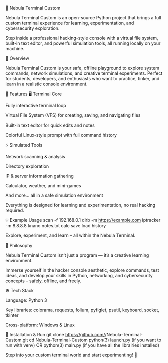 🌌 Nebula Terminal Custom

Nebula Terminal Custom is an open-source Python project that brings a full custom terminal experience for learning, experimentation, and cybersecurity exploration.

Step inside a professional hacking-style console with a virtual file system, built-in text editor, and powerful simulation tools, all running locally on your machine.

🚀 Overview

Nebula Terminal Custom is your safe, offline playground to explore system commands, network simulations, and creative terminal experiments.
Perfect for students, developers, and enthusiasts who want to practice, tinker, and learn in a realistic console environment.

🧩 Features
🖥️ Terminal Core

Fully interactive terminal loop

Virtual File System (VFS) for creating, saving, and navigating files

Built-in text editor for quick edits and notes

Colorful Linux-style prompt with full command history

⚡ Simulated Tools

Network scanning & analysis

Directory exploration

IP & server information gathering

Calculator, weather, and mini-games

And more… all in a safe simulation environment

Everything is designed for learning and experimentation, no real hacking required.

💡 Example Usage
scan -f 192.168.0.1
dirb -m https://example.com
iptracker -m 8.8.8.8
knano notes.txt
calc
save
load
history


Explore, experiment, and learn – all within the Nebula Terminal.

🧠 Philosophy

Nebula Terminal Custom isn’t just a program — it’s a creative learning environment.

Immerse yourself in the hacker console aesthetic, explore commands, test ideas, and develop your skills in Python, networking, and cybersecurity concepts – safely, offline, and freely.

⚙️ Tech Stack

Language: Python 3

Key libraries: colorama, requests, folium, pyfiglet, psutil, keyboard, socket, tkinter

Cross-platform: Windows & Linux

🧰 Installation & Run
git clone https://github.com/<your-username>/Nebula-Terminal-Custom.git
cd Nebula-Terminal-Custom
python(3) launch.py (if you want to run with venv)
OR
python(3) main.py (if you have all the librairies installed)


Step into your custom terminal world and start experimenting! 🌠

